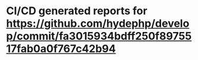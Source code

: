 # CI/CD generated reports for https://github.com/hydephp/develop/commit/fa3015934bdff250f8975517fab0a0f767c42b94
